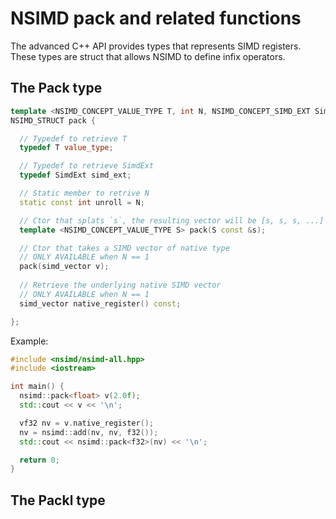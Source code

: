 # NSIMD pack and related functions

The advanced C++ API provides types that represents SIMD registers. These
types are struct that allows NSIMD to define infix operators.

## The Pack type

```c++
template <NSIMD_CONCEPT_VALUE_TYPE T, int N, NSIMD_CONCEPT_SIMD_EXT SimdExt>
NSIMD_STRUCT pack {

  // Typedef to retrieve T
  typedef T value_type;

  // Typedef to retrieve SimdExt
  typedef SimdExt simd_ext;

  // Static member to retrive N
  static const int unroll = N;

  // Ctor that splats `s`, the resulting vector will be [s, s, s, ...]
  template <NSIMD_CONCEPT_VALUE_TYPE S> pack(S const &s);

  // Ctor that takes a SIMD vector of native type
  // ONLY AVAILABLE when N == 1
  pack(simd_vector v);
  
  // Retrieve the underlying native SIMD vector
  // ONLY AVAILABLE when N == 1
  simd_vector native_register() const;

};
```

Example:

```c++
#include <nsimd/nsimd-all.hpp>
#include <iostream>

int main() {
  nsimd::pack<float> v(2.0f);
  std::cout << v << '\n';

  vf32 nv = v.native_register();
  nv = nsimd::add(nv, nv, f32());
  std::cout << nsimd::pack<f32>(nv) << '\n';

  return 0;
}
```

## The Packl type
